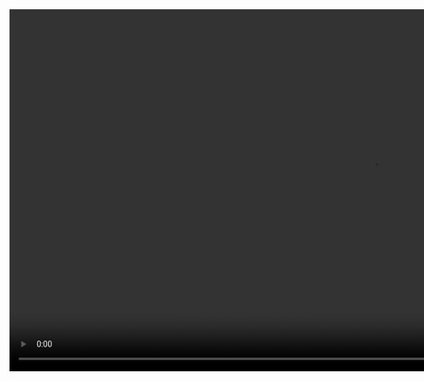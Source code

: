 <video src="./Banner_cropped.mp4" width="1280" height="640" autoplay loop muted playsinline>
  Your browser does not support the video tag.
</video>

